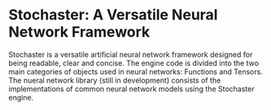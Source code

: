 # Stochaster: A Versatile Neural Network Framework

Stochaster is a versatile artificial neural network framework designed for being readable, clear and concise. The engine code is divided into the two main categories of objects used in neural networks: Functions and Tensors. The nueral network library (still in development) consists of the implementations of common neural network models using the Stochaster engine.
